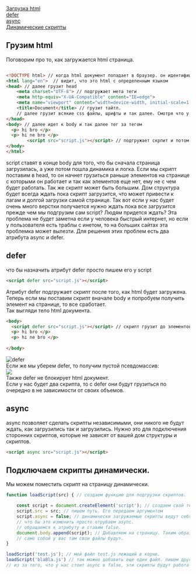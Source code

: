 [Загрузка html](#html)<br>
[defer](#defer)<br>
[async](#async)<br>
[Динамические скрипты](#dynamic)<br>

## <a name ="html"> Грузим html </a>
Поговорим про то, как загружается html страница. 
```html

<!DOCTYPE html> // когда html документ попадает в браузер. он идентифицирует ее как html с помощью DOCTYPE и далее начинает ее загрузку
<html lang="en">  // видит, что это html с определенным языком
<head> // далее грузит head
    <meta charset="UTF-8"> // подгружает мета теги
    <meta http-equiv="X-UA-Compatible" content="IE=edge">
    <meta name="viewport" content="width=device-width, initial-scale=1.0">
    <title>Document</title> // грузит тайтл.
    // далее грузит всякие css файлы, шрифты и так далее. Смотря что у вас тут будет стоять.
</head>
<body> // далее идет к body и так далее тег за тегом
  <p> hi bro </p>
  <p> hi ne bro </p>
        <script src="script.js"></script> // подгружает скрпит и потом все конец.
</body>
</html>

```
script ставят в конце body для того, что бы сначала страница загрузилась, а уже потом пошла динамика и логка.
Если мы скрипт поставим в head, то он начнет грузиться раньше элементов на странице с которыми он работает
и так как элементов еще нет, ему не с чем будет работать.
Так же скрипт может быть большим. Дом структура будет всегда ждать пока скрипт загрузится, что может привести к лагам и долгой загрузки самой странице.
Так вот если у нас будет очень много верстки получается нужно ждать пока все загрузится прежде чем мы подгрузим сам script? Людям придется ждать?
Эта проблема не будет заметна если у человека быстрый интернет, но если у пользователя есть траблы с инетом, то на больших сайтах эта проблемка может вылезти.
Для решения этих проблем есть два атрибута async и defer.
## <a name="defer"> defer </a>
что бы назначить атрибут defer просто пишем его у script
```html
<script defer src="script.js"></script>
```
Атрибут defer подгружает скрипт после того, как html будет загружена.
Теперь если мы поставим скрипт вначале body и попробуем получить элемент на странице, то все сработает.<br>
Так выгляди  тело html документа.
```html
<body>
  <script defer src="script.js"></script> // скрипт грузит до элементов
  <p> hi bro </p>
  <p> hi ne bro </p>
        
</body>
```
![defer](https://github.com/Aquariids/MyJS/blob/main/app/img/deferYES.png)<br>
Если же мы уберем defer, то получим пустой псевдомассив:<br>
![](https://github.com/Aquariids/MyJS/blob/main/app/img/deferNO.png)<br>
Также defer не блокирует html документ.<br>
Если у нас будет два скрипта, то с defer они будут грузиться по очередно в не зависимости от своих объемов.
## <a name="async"> async </a>
async позволяет сделать скрипты независимыми, они никого не будут ждать, как загрузились так и загрузились. Нужно это для подключения сторонних скриптов, которые не зависят от вашей дом структуры и скриптов.
```html
<script async src="script.js"></script>
```
## <a name="dynamic"> Подключаем скрипты динамически. </a>
Мы можем поместить скрипт на страницу динамически.
```javaScript
function loadScript(src) { // создаем функцию для подгрузки скриптов.

    const script = document.createElement('script'); // создаем свой тег script
    script.src = src; // пишем путь. Его передаем аргументом
    script.async = false; // динамически загружаемые скрипты ведут себя по умолчанию как async, они никого не ждут.
    // что бы это изменить просто отрубаем async.
    // обращаемся к атрибуту и ставим false.
    document.body.append(script); // Добавляем на страницу. Таким образом test.js будет запускаться лишь когда здесь добавится на страницу.
    // само собой у вас там свои файлы будут.
}

loadScript('test.js'); // мой файл test.js лежащий в корне.
loadScript('blaBla.js') // так можно добавить еще один файл. пишем другой путь и все.
// из за того, что у нас стоит async в false, эти скрипты будут работать по очереди.
```
